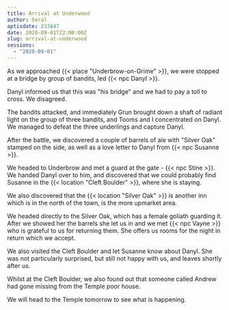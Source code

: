 ```yaml
---
title: Arrival at Underwood
author: Seral
aptisdate: 233847
date: 2020-09-01T22:00:00Z
slug: arrival-at-underwood
sessions:
  - "2020-09-01"
---
```


As we approached {{< place "Underbrow-on-Grime" >}}, we were stopped at a bridge by group of bandits, led {{< npc Danyl >}}.<!--more-->

Danyl informed us that this was "his bridge" and we had to pay a toll to cross. We disagreed.

The bandits attacked, and immediately Grun brought down a shaft of radiant light on the group of three bandits, and Tooms and I concentrated on Danyl. We managed to defeat the three underlings and capture Danyl.

After the battle, we discovered a couple of barrels of ale with "Silver Oak" stamped on the side, as well as a love letter to Danyl from {{< npc Susanne >}}.

We headed to Underbrow and met a guard at the gate - {{< npc Stine >}}. We handed Danyl over to him, and discovered that we could probably find Susanne in the {{< location "Cleft Boulder" >}}, where she is staying.

We also discovered that the {{< location "Silver Oak" >}} is another inn which is in the north of the town, is the more upmarket area.

We headed directly to the Silver Oak, which has a female goliath guarding it. After we showed her the barrels she let us in and we met {{< npc Vayne >}} who is grateful to us for returning them. She offers us rooms for the night in return which we accept.

We also visited the Cleft Boulder and let Susanne know about Danyl. She was not particularly surprised, but still not happy with us, and leaves shortly after us.

Whilst at the Cleft Boulder, we also found out that someone called Andrew had gone missing from the Temple poor house.

We will head to the Temple tomorrow to see what is happening.
